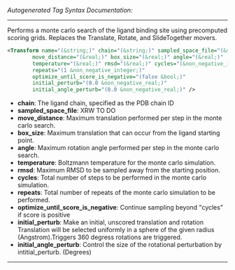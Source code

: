 _Autogenerated Tag Syntax Documentation:_

---
Performs a monte carlo search of the ligand binding site using precomputed scoring grids. Replaces the Translate, Rotate, and SlideTogether movers.

```xml
<Transform name="(&string;)" chain="(&string;)" sampled_space_file="(&string;)"
        move_distance="(&real;)" box_size="(&real;)" angle="(&real;)"
        temperature="(&real;)" rmsd="(&real;)" cycles="(&non_negative_integer;)"
        repeats="(1 &non_negative_integer;)"
        optimize_until_score_is_negative="(false &bool;)"
        initial_perturb="(0.0 &non_negative_real;)"
        initial_angle_perturb="(0.0 &non_negative_real;)" />
```

-   **chain**: The ligand chain, specified as the PDB chain ID
-   **sampled_space_file**: XRW TO DO
-   **move_distance**: Maximum translation performed per step in the monte carlo search.
-   **box_size**: Maximum translation that can occur from the ligand starting point.
-   **angle**: Maximum rotation angle performed per step in the monte carlo search.
-   **temperature**: Boltzmann temperature for the monte carlo simulation.
-   **rmsd**: Maximum RMSD to be sampled away from the starting position.
-   **cycles**: Total number of steps to be performed in the monte carlo simulation.
-   **repeats**: Total number of repeats of the monte carlo simulation to be performed.
-   **optimize_until_score_is_negative**: Continue sampling beyond "cycles" if score is positive
-   **initial_perturb**: Make an initial, unscored translation and rotation Translation will be selected uniformly in a sphere of the given radius (Angstrom).Triggers 360 degress rotations are triggered.
-   **initial_angle_perturb**: Control the size of the rotational perturbation by intitial_perturb. (Degrees)

---
